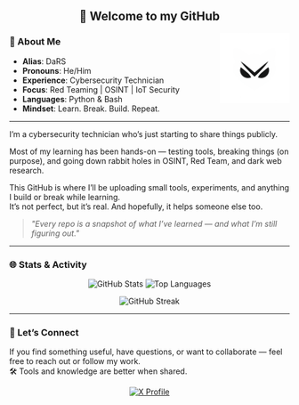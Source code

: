 <h2 align="center">👋 Welcome to my GitHub</h2>

<img align="right" src="I/LG.png" width="25%" />

### 🧠 About Me

- **Alias**: DaRS  
- **Pronouns**: He/Him  
- **Experience**: Cybersecurity Technician  
- **Focus**: Red Teaming | OSINT | IoT Security  
- **Languages**: Python & Bash  
- **Mindset**: Learn. Break. Build. Repeat.  

---
I’m a cybersecurity technician who’s just starting to share things publicly.

Most of my learning has been hands-on — testing tools, breaking things (on purpose), and going down rabbit holes in OSINT, Red Team, and dark web research.

This GitHub is where I’ll be uploading small tools, experiments, and anything I build or break while learning.  
It’s not perfect, but it’s real. And hopefully, it helps someone else too.

> *"Every repo is a snapshot of what I’ve learned — and what I’m still figuring out."*
---

### 🌐 Stats & Activity

<p align="center">
  <img 
    src="https://github-readme-stats.vercel.app/api?username=DaRS-1010&show_icons=true&count_private=true&theme=vision-friendly-dark&hide_border=true&hide=issues,contribs&bg_color=00000000" 
    height="180px" 
    alt="GitHub Stats"
  />
  <img 
    src="https://github-readme-stats.vercel.app/api/top-langs/?username=DaRS-1010&layout=compact&hide_border=true&theme=vision-friendly-dark&bg_color=00000000&langs_count=6&hide=jupyter%20notebook,tex,css,php&exclude_repo=Pacman-AI" 
    height="180px" 
    alt="Top Languages"
  />
</p>

<p align="center">
  <img 
    src="https://github-readme-streak-stats.herokuapp.com?user=DaRS-1010&theme=vision-friendly-dark&hide_border=true&background=FFFFFF00" 
    height="180px" 
    alt="GitHub Streak"
  />
</p>

---

### 🤝 Let’s Connect

If you find something useful, have questions, or want to collaborate — feel free to reach out or follow my work.  
🛠️ Tools and knowledge are better when shared.

<p align="center">
  <a href="https://x.com/0x_0xxy" target="_blank">
    <img src="https://img.shields.io/badge/X%20(Twitter)-000000?style=for-the-badge&logo=twitter&logoColor=white" alt="X Profile"/>
  </a>
</p>
